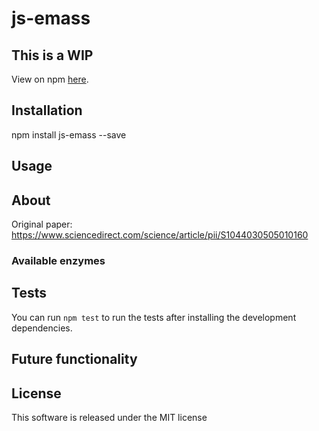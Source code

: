 # js-emass

## This is a WIP

View on npm [here](https://www.npmjs.com/package/js-emass).


## Installation
npm install js-emass --save

## Usage


## About
Original paper: https://www.sciencedirect.com/science/article/pii/S1044030505010160

### Available enzymes



## Tests
You can run `npm test` to run the tests after installing the development dependencies.

## Future functionality

## License
This software is released under the MIT license
